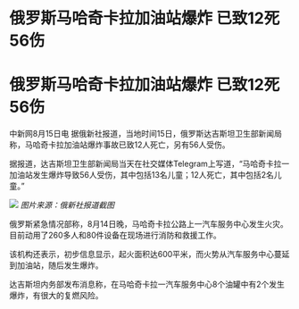 # 俄罗斯马哈奇卡拉加油站爆炸 已致12死56伤

# 俄罗斯马哈奇卡拉加油站爆炸 已致12死56伤

中新网8月15日电 据俄新社报道，当地时间15日，俄罗斯达吉斯坦卫生部新闻局称，马哈奇卡拉加油站爆炸事故已致12人死亡，另有56人受伤。

据报道，达吉斯坦卫生部新闻局当天在社交媒体Telegram上写道，“马哈奇卡拉一加油站发生爆炸导致56人受伤，其中包括13名儿童；12人死亡，其中包括2名儿童。”

![](https://inews.gtimg.com/om_bt/OvL03pC7mo87UlhDL5UwE4n20eUyWtH1vnI7fbfvLQkmoAA/1000)
_图片来源：俄新社报道截图_

俄罗斯紧急情况部称，8月14日晚，马哈奇卡拉公路上一汽车服务中心发生火灾。目前动用了260多人和80件设备在现场进行消防和救援工作。

该机构还表示，初步信息显示，起火面积达600平米，而火势从汽车服务中心蔓延到加油站，随后发生爆炸。

达吉斯坦内务部发布消息称，在马哈奇卡拉一汽车服务中心8个油罐中有2个发生爆炸，有很大的复燃风险。

